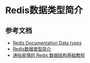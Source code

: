 # Redis数据类型简介



## 参考文档

- [Redis Documentation Data types](https://redis.io/topics/data-types)
- [Redis数据类型简介](https://redis.io/topics/data-types-intro)
- [通俗易懂的 Redis 数据结构基础教程](https://juejin.im/post/6844903644798664712)
